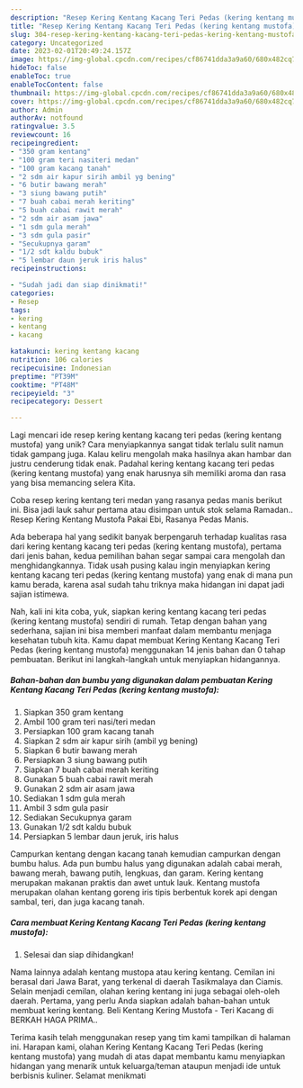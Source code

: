 ```yaml
---
description: "Resep Kering Kentang Kacang Teri Pedas (kering kentang mustofa) yang Mantap"
title: "Resep Kering Kentang Kacang Teri Pedas (kering kentang mustofa) yang Mantap"
slug: 304-resep-kering-kentang-kacang-teri-pedas-kering-kentang-mustofa-yang-mantap
category: Uncategorized
date: 2023-02-01T20:49:24.157Z
image: https://img-global.cpcdn.com/recipes/cf86741dda3a9a60/680x482cq70/kering-kentang-kacang-teri-pedas-kering-kentang-mustofa-foto-resep-utama.jpg
hideToc: false
enableToc: true
enableTocContent: false
thumbnail: https://img-global.cpcdn.com/recipes/cf86741dda3a9a60/680x482cq70/kering-kentang-kacang-teri-pedas-kering-kentang-mustofa-foto-resep-utama.jpg
cover: https://img-global.cpcdn.com/recipes/cf86741dda3a9a60/680x482cq70/kering-kentang-kacang-teri-pedas-kering-kentang-mustofa-foto-resep-utama.jpg
author: Admin
authorAv: notfound
ratingvalue: 3.5
reviewcount: 16
recipeingredient:
- "350 gram kentang"
- "100 gram teri nasiteri medan"
- "100 gram kacang tanah"
- "2 sdm air kapur sirih ambil yg bening"
- "6 butir bawang merah"
- "3 siung bawang putih"
- "7 buah cabai merah keriting"
- "5 buah cabai rawit merah"
- "2 sdm air asam jawa"
- "1 sdm gula merah"
- "3 sdm gula pasir"
- "Secukupnya garam"
- "1/2 sdt kaldu bubuk"
- "5 lembar daun jeruk iris halus"
recipeinstructions:

- "Sudah jadi dan siap dinikmati!"
categories:
- Resep
tags:
- kering
- kentang
- kacang

katakunci: kering kentang kacang 
nutrition: 106 calories
recipecuisine: Indonesian
preptime: "PT39M"
cooktime: "PT48M"
recipeyield: "3"
recipecategory: Dessert

---
```





Lagi mencari ide resep kering kentang kacang teri pedas (kering kentang mustofa) yang unik? Cara menyiapkannya sangat tidak terlalu sulit namun tidak gampang juga. Kalau keliru mengolah maka hasilnya akan hambar dan justru cenderung tidak enak. Padahal kering kentang kacang teri pedas (kering kentang mustofa) yang enak harusnya sih memiliki aroma dan rasa yang bisa memancing selera Kita.





Coba resep kering kentang teri medan yang rasanya pedas manis berikut ini. Bisa jadi lauk sahur pertama atau disimpan untuk stok selama Ramadan.. Resep Kering Kentang Mustofa Pakai Ebi, Rasanya Pedas Manis.

Ada beberapa hal yang sedikit banyak berpengaruh terhadap kualitas rasa dari kering kentang kacang teri pedas (kering kentang mustofa), pertama dari jenis bahan, kedua pemilihan bahan segar sampai cara mengolah dan menghidangkannya. Tidak usah pusing kalau ingin menyiapkan kering kentang kacang teri pedas (kering kentang mustofa) yang enak di mana pun kamu berada, karena asal sudah tahu triknya maka hidangan ini dapat jadi sajian istimewa.






Nah, kali ini kita coba, yuk, siapkan kering kentang kacang teri pedas (kering kentang mustofa) sendiri di rumah. Tetap dengan bahan yang sederhana, sajian ini bisa memberi manfaat dalam membantu menjaga kesehatan tubuh kita. Kamu dapat membuat Kering Kentang Kacang Teri Pedas (kering kentang mustofa) menggunakan 14 jenis bahan dan 0 tahap pembuatan. Berikut ini langkah-langkah untuk menyiapkan hidangannya.

<!--inarticleads1-->

##### Bahan-bahan dan bumbu yang digunakan dalam pembuatan Kering Kentang Kacang Teri Pedas (kering kentang mustofa):

1. Siapkan 350 gram kentang
1. Ambil 100 gram teri nasi/teri medan
1. Persiapkan 100 gram kacang tanah
1. Siapkan 2 sdm air kapur sirih (ambil yg bening)
1. Siapkan 6 butir bawang merah
1. Persiapkan 3 siung bawang putih
1. Siapkan 7 buah cabai merah keriting
1. Gunakan 5 buah cabai rawit merah
1. Gunakan 2 sdm air asam jawa
1. Sediakan 1 sdm gula merah
1. Ambil 3 sdm gula pasir
1. Sediakan Secukupnya garam
1. Gunakan 1/2 sdt kaldu bubuk
1. Persiapkan 5 lembar daun jeruk, iris halus


Campurkan kentang dengan kacang tanah kemudian campurkan dengan bumbu halus. Ada pun bumbu halus yang digunakan adalah cabai merah, bawang merah, bawang putih, lengkuas, dan garam. Kering kentang merupakan makanan praktis dan awet untuk lauk. Kentang mustofa merupakan olahan kentang goreng iris tipis berbentuk korek api dengan sambal, teri, dan juga kacang tanah. 

<!--inarticleads2-->

##### Cara membuat Kering Kentang Kacang Teri Pedas (kering kentang mustofa):


1. Selesai dan siap dihidangkan!

Nama lainnya adalah kentang mustopa atau kering kentang. Cemilan ini berasal dari Jawa Barat, yang terkenal di daerah Tasikmalaya dan Ciamis. Selain menjadi cemilan, olahan kering kentang ini juga sebagai oleh-oleh daerah. Pertama, yang perlu Anda siapkan adalah bahan-bahan untuk membuat kering kentang. Beli Kentang Kering Mustofa - Teri Kacang di BERKAH HAGA PRIMA.. 

Terima kasih telah menggunakan resep yang tim kami tampilkan di halaman ini. Harapan kami, olahan Kering Kentang Kacang Teri Pedas (kering kentang mustofa) yang mudah di atas dapat membantu kamu menyiapkan hidangan yang menarik untuk keluarga/teman ataupun menjadi ide untuk berbisnis kuliner. Selamat menikmati
